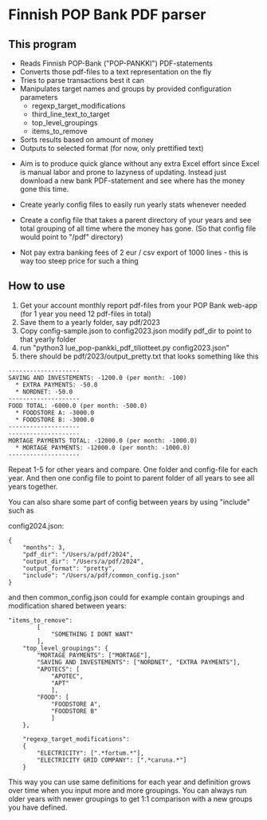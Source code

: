 # Finnish POP Bank PDF parser

## This program
- Reads Finnish POP-Bank ("POP-PANKKI") PDF-statements
- Converts those pdf-files to a text representation on the fly
- Tries to parse transactions best it can
- Manipulates target names and groups by provided configuration parameters
  - regexp_target_modifications
  - third_line_text_to_target
  - top_level_groupings
  - items_to_remove
- Sorts results based on amount of money
- Outputs to selected format (for now, only prettified text)

* Aim is to produce quick glance without any extra Excel effort since Excel is manual labor and prone to lazyness of updating. Instead just download a new bank PDF-statement and see where has the money gone this time.

* Create yearly config files to easily run yearly stats whenever needed

* Create a config file that takes a parent directory of your years and see total grouping of all time where the money has gone. (So that config file would point to "/pdf" directory)

* Not pay extra banking fees of 2 eur / csv export of 1000 lines - this is way too steep price for such a thing

## How to use

1) Get your account monthly report pdf-files from your POP Bank web-app (for 1 year you need 12 pdf-files in total)
2) Save them to a yearly folder, say pdf/2023
3) Copy config-sample.json to config2023.json modify pdf_dir to point to that yearly folder
4) run "python3 lue_pop-pankki_pdf_tiliotteet.py config2023.json"
5) there should be pdf/2023/output_pretty.txt that looks something like this

```
--------------------
SAVING AND INVESTEMENTS: -1200.0 (per month: -100)
  * EXTRA PAYMENTS: -50.0
  * NORDNET: -50.0
--------------------
FOOD TOTAL: -6000.0 (per month: -500.0)
  * FOODSTORE A: -3000.0
  * FOODSTORE B: -3000.0
--------------------
--------------------
MORTAGE PAYMENTS TOTAL: -12000.0 (per month: -1000.0)
  * MORTAGE PAYMENTS: -12000.0 (per month: -1000.0)
--------------------
````

Repeat 1-5 for other years and compare. One folder and config-file for each year. And then one config file to point to parent folder of all years to see all years together.


You can also share some part of config between years by using "include" such as

config2024.json:
```
{
    "months": 3,
    "pdf_dir": "/Users/a/pdf/2024",
    "output_dir": "/Users/a/pdf/2024",
    "output_format": "pretty",
    "include": "/Users/a/pdf/common_config.json"
}
```
and then common_config.json could for example contain groupings and modification shared between years:

```
"items_to_remove": 
        [
            "SOMETHING I DONT WANT"
        ],
    "top_level_groupings": {
        "MORTAGE PAYMENTS": ["MORTAGE"],
        "SAVING AND INVESTEMENTS": ["NORDNET", "EXTRA PAYMENTS"],
        "APOTECS": [
            "APOTEC",
            "APT"
            ],
        "FOOD": [
            "FOODSTORE A",
            "FOODSTORE B"
            ]
    },

    "regexp_target_modifications": 
    {
        "ELECTRICITY": [".*fortum.*"],
        "ELECTRICITY GRID COMPANY": [".*caruna.*"]
    }
```
This way you can use same definitions for each year and definition grows over time when you input more and more groupings. You can always run older years with newer groupings to get 1:1 comparison with a new groups you have defined. 
